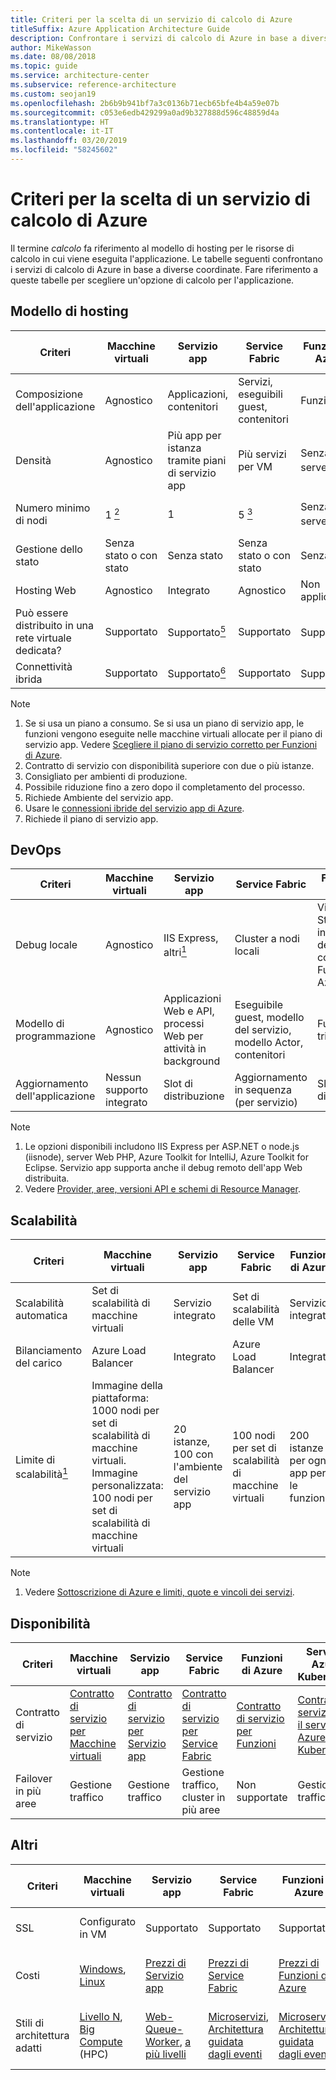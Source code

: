 ```yaml
---
title: Criteri per la scelta di un servizio di calcolo di Azure
titleSuffix: Azure Application Architecture Guide
description: Confrontare i servizi di calcolo di Azure in base a diverse coordinate.
author: MikeWasson
ms.date: 08/08/2018
ms.topic: guide
ms.service: architecture-center
ms.subservice: reference-architecture
ms.custom: seojan19
ms.openlocfilehash: 2b6b9b941bf7a3c0136b71ecb65bfe4b4a59e07b
ms.sourcegitcommit: c053e6edb429299a0ad9b327888d596c48859d4a
ms.translationtype: HT
ms.contentlocale: it-IT
ms.lasthandoff: 03/20/2019
ms.locfileid: "58245602"
---
```

# <a name="criteria-for-choosing-an-azure-compute-service"></a>Criteri per la scelta di un servizio di calcolo di Azure

Il termine *calcolo* fa riferimento al modello di hosting per le risorse di calcolo in cui viene eseguita l'applicazione. Le tabelle seguenti confrontano i servizi di calcolo di Azure in base a diverse coordinate. Fare riferimento a queste tabelle per scegliere un'opzione di calcolo per l'applicazione.

## <a name="hosting-model"></a>Modello di hosting

<!-- markdownlint-disable MD033 -->

| Criteri | Macchine virtuali | Servizio app | Service Fabric | Funzioni di Azure | Servizio Azure Kubernetes | Istanze di Container | Azure Batch |
|----------|-----------------|-------------|----------------|-----------------|-------------------------|----------------|-------------|
| Composizione dell'applicazione | Agnostico | Applicazioni, contenitori | Servizi, eseguibili guest, contenitori | Funzioni | Contenitori | Contenitori | Processi pianificati  |
| Densità | Agnostico | Più app per istanza tramite piani di servizio app | Più servizi per VM | Senza server <a href="#note1"><sup>1</sup></a> | Più contenitori per nodo |Nessuna istanza dedicata | Più app per VM |
| Numero minimo di nodi | 1 <a href="#note2"><sup>2</sup></a>  | 1 | 5 <a href="#note3"><sup>3</sup></a> | Senza server <a href="#note1"><sup>1</sup></a> | 3 <a href="#note3"><sup>3</sup></a> | Nessun nodo dedicato | 1 <a href="#note4"><sup>4</sup></a> |
| Gestione dello stato | Senza stato o con stato | Senza stato | Senza stato o con stato | Senza stato | Senza stato o con stato | Senza stato | Senza stato |
| Hosting Web | Agnostico | Integrato | Agnostico | Non applicabile | Agnostico | Agnostico | No  |
| Può essere distribuito in una rete virtuale dedicata? | Supportato | Supportato<a href="#note5"><sup>5</sup></a> | Supportato | Supportato<a href="#note5"><sup>5</sup></a> | [Supportato](/azure/aks/networking-overview) | Non supportate | Supportato |
| Connettività ibrida | Supportato | Supportato<a href="#note6"><sup>6</sup></a>  | Supportato | Supportato<a href="#node7"><sup>7</sup></a> | Supportato | Non supportate | Supportato |

Note

1. <span id="note1">Se si usa un piano a consumo. Se si usa un piano di servizio app, le funzioni vengono eseguite nelle macchine virtuali allocate per il piano di servizio app. Vedere [Scegliere il piano di servizio corretto per Funzioni di Azure][function-plans].</span>
2. <span id="note2">Contratto di servizio con disponibilità superiore con due o più istanze.</span>
3. <span id="note3">Consigliato per ambienti di produzione.</span>
4. <span id="note4">Possibile riduzione fino a zero dopo il completamento del processo.</span>
5. <span id="note5">Richiede Ambiente del servizio app.</span>
6. <span id="note6">Usare le [connessioni ibride del servizio app di Azure][app-service-hybrid].</span>
7. <span id="note7">Richiede il piano di servizio app.</span>

## <a name="devops"></a>DevOps

| Criteri | Macchine virtuali | Servizio app | Service Fabric | Funzioni di Azure | Servizio Azure Kubernetes | Istanze di Container | Azure Batch |
|----------|-----------------|-------------|----------------|-----------------|-------------------------|----------------|-------------|
| Debug locale | Agnostico | IIS Express, altri<a href="#note1b"><sup>1</sup></a> | Cluster a nodi locali | Visual Studio o interfaccia della riga di comando di Funzioni di Azure | Minikube, altri | Runtime del contenitore locale | Non supportate |
| Modello di programmazione | Agnostico | Applicazioni Web e API, processi Web per attività in background | Eseguibile guest, modello del servizio, modello Actor, contenitori | Funzioni con trigger | Agnostico | Agnostico | Applicazione della riga di comando |
| Aggiornamento dell'applicazione | Nessun supporto integrato | Slot di distribuzione | Aggiornamento in sequenza (per servizio) | Slot di distribuzione | Aggiornamento in sequenza | Non applicabile |

Note

1. <span id="note1b">Le opzioni disponibili includono IIS Express per ASP.NET o node.js (iisnode), server Web PHP, Azure Toolkit for IntelliJ, Azure Toolkit for Eclipse. Servizio app supporta anche il debug remoto dell'app Web distribuita.</span>
2. <span id="note2b">Vedere [Provider, aree, versioni API e schemi di Resource Manager][resource-manager-supported-services].</span>

## <a name="scalability"></a>Scalabilità

| Criteri | Macchine virtuali | Servizio app | Service Fabric | Funzioni di Azure | Servizio Azure Kubernetes | Istanze di Container | Azure Batch |
|----------|-----------------|-------------|----------------|-----------------|-------------------------|----------------|-------------|
| Scalabilità automatica | Set di scalabilità di macchine virtuali | Servizio integrato | Set di scalabilità delle VM | Servizio integrato | Non supportate | Non supportate | N/D |
| Bilanciamento del carico | Azure Load Balancer | Integrato | Azure Load Balancer | Integrato | Integrato |  Nessun supporto integrato | Azure Load Balancer |
| Limite di scalabilità<a href="#note1c"><sup>1</sup></a> | Immagine della piattaforma: 1000 nodi per set di scalabilità di macchine virtuali. Immagine personalizzata: 100 nodi per set di scalabilità di macchine virtuali | 20 istanze, 100 con l'ambiente del servizio app | 100 nodi per set di scalabilità di macchine virtuali | 200 istanze per ogni app per le funzioni | 100 nodi per cluster (limite predefinito) |20 gruppi di contenitori per sottoscrizione (limite predefinito) | 20 core (limite predefinito) |

Note

1. <span id="note1c">Vedere [Sottoscrizione di Azure e limiti, quote e vincoli dei servizi](/azure/azure-subscription-service-limits)</span>.

## <a name="availability"></a>Disponibilità

| Criteri | Macchine virtuali | Servizio app | Service Fabric | Funzioni di Azure | Servizio Azure Kubernetes | Istanze di Container | Azure Batch |
|----------|-----------------|-------------|----------------|-----------------|-------------------------|----------------|-------------|
| Contratto di servizio | [Contratto di servizio per Macchine virtuali][sla-vm] | [Contratto di servizio per Servizio app][sla-app-service] | [Contratto di servizio per Service Fabric][sla-sf] | [Contratto di servizio per Funzioni][sla-functions] | [Contratto di servizio per il servizio Azure Kubernetes][sla-acs] | [Contratto di servizio per Istanze di Container](https://azure.microsoft.com/support/legal/sla/container-instances/) | [Contratto di servizio per Azure Batch][sla-batch] |
| Failover in più aree | Gestione traffico | Gestione traffico | Gestione traffico, cluster in più aree | Non supportate | Gestione traffico | Non supportate | Non supportato |

## <a name="other"></a>Altri

| Criteri | Macchine virtuali | Servizio app | Service Fabric | Funzioni di Azure | Servizio Azure Kubernetes | Istanze di Container | Azure Batch |
|----------|-----------------|-------------|----------------|-----------------|-------------------------|----------------|-------------|
| SSL | Configurato in VM | Supportato | Supportato  | Supportato | [Controller di ingresso](/azure/aks/ingress) | Usare il contenitore [sidecar](../../patterns/sidecar.md) | Supportato |
| Costi | [Windows][cost-windows-vm], [Linux][cost-linux-vm] | [Prezzi di Servizio app][cost-app-service] | [Prezzi di Service Fabric][cost-service-fabric] | [Prezzi di Funzioni di Azure][cost-functions] | [Prezzi del servizio Azure Kubernetes][cost-acs] | [Prezzi di Istanze di Container](https://azure.microsoft.com/pricing/details/container-instances/) | [Prezzi di Azure Batch][cost-batch]
| Stili di architettura adatti | [Livello N][n-tier], [Big Compute][big-compute] (HPC) | [Web-Queue-Worker][w-q-w], [a più livelli][n-tier] | [Microservizi][microservices], [Architettura guidata dagli eventi][event-driven] | [Microservizi][microservices], [Architettura guidata dagli eventi][event-driven] | [Microservizi][microservices], [Architettura guidata dagli eventi][event-driven] | [Microservizi][microservices], automazione delle attività, processi batch  | [Big Compute][big-compute] (HPC) |

<!-- markdownlint-enable MD033 -->

[cost-linux-vm]: https://azure.microsoft.com/pricing/details/virtual-machines/linux/
[cost-windows-vm]: https://azure.microsoft.com/pricing/details/virtual-machines/windows/
[cost-app-service]: https://azure.microsoft.com/pricing/details/app-service/
[cost-service-fabric]: https://azure.microsoft.com/pricing/details/service-fabric/
[cost-functions]: https://azure.microsoft.com/pricing/details/functions/
[cost-acs]: https://azure.microsoft.com/pricing/details/kubernetes-service/
[cost-batch]: https://azure.microsoft.com/pricing/details/batch/

[function-plans]: /azure/azure-functions/functions-scale
[sla-acs]: https://azure.microsoft.com/support/legal/sla/kubernetes-service
[sla-app-service]: https://azure.microsoft.com/support/legal/sla/app-service/
[sla-batch]: https://azure.microsoft.com/support/legal/sla/batch/
[sla-functions]: https://azure.microsoft.com/support/legal/sla/functions/
[sla-sf]: https://azure.microsoft.com/support/legal/sla/service-fabric/
[sla-vm]: https://azure.microsoft.com/support/legal/sla/virtual-machines/

[resource-manager-supported-services]: /azure/azure-resource-manager/resource-manager-supported-services
[scale-acs]: /azure/container-service/kubernetes/container-service-scale#scaling-considerations

[n-tier]: ../architecture-styles/n-tier.md
[w-q-w]: ../architecture-styles/web-queue-worker.md
[microservices]: ../architecture-styles/microservices.md
[event-driven]: ../architecture-styles/event-driven.md
[big-date]: ../architecture-styles/big-data.md
[big-compute]: ../architecture-styles/big-compute.md

[app-service-hybrid]: /azure/app-service/app-service-hybrid-connections
